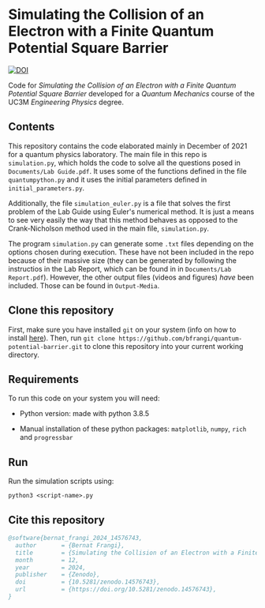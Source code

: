 # Simulating the Collision of an Electron with a Finite Quantum Potential Square Barrier

[![DOI](https://zenodo.org/badge/DOI/10.5281/zenodo.14576743.svg)](https://doi.org/10.5281/zenodo.14576743)

Code for *Simulating the Collision of an Electron with a Finite Quantum Potential Square Barrier* developed for a *Quantum Mechanics* course of the UC3M *Engineering Physics* degree.

## Contents

This repository contains the code elaborated mainly in December of 2021 for a quantum physics laboratory. The main file in this repo is ```simulation.py```, which holds the code to solve all the questions posed in ```Documents/Lab Guide.pdf```. It uses some of the functions defined in the file ```quantumpython.py``` and it uses the initial parameters defined in ```initial_parameters.py```.

Additionally, the file ```simulation_euler.py``` is a file that solves the first problem of the Lab Guide using Euler's numerical method. It is just a means to see very easily the way that this method behaves as opposed to the Crank-Nicholson method used in the main file, ```simulation.py```.

The program ```simulation.py``` can generate some ```.txt``` files depending on the options chosen during execution. These have not been included in the repo because of their massive size (they can be generated by following the instructios in the Lab Report, which can be found in in ```Documents/Lab Report.pdf```). However, the other output files (videos and figures) *have* been included. Those can be found in ```Output-Media```.

## Clone this repository
First, make sure you have installed ```git``` on your system (info on how to install [here](https://github.com/git-guides/install-git)). Then, run ```git clone https://github.com/bfrangi/quantum-potential-barrier.git``` to clone this repository into your current working directory.

## Requirements

To run this code on your system you will need:

- Python version: made with python 3.8.5

- Manual installation of these python packages: ```matplotlib```, ```numpy```, ```rich``` and ```progressbar```

## Run

Run the simulation scripts using:

```
python3 <script-name>.py
```

## Cite this repository

```bibtex
@software{bernat_frangi_2024_14576743,
  author       = {Bernat Frangi},
  title        = {Simulating the Collision of an Electron with a Finite Quantum Potential Square Barrier},
  month        = 12,
  year         = 2024,
  publisher    = {Zenodo},
  doi          = {10.5281/zenodo.14576743},
  url          = {https://doi.org/10.5281/zenodo.14576743},
}
```


